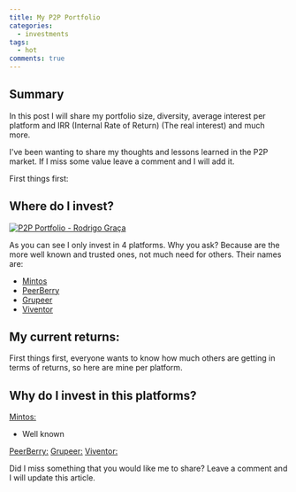 ```yaml
---
title: My P2P Portfolio
categories:
  - investments
tags:
  - hot
comments: true
---
```

## Summary

In this post I will share my portfolio size, diversity, average interest per platform and IRR (Internal Rate of Return) (The real interest) and much more.

I've been wanting to share my thoughts and lessons learned in the P2P market. If I miss some value leave a comment and I will add it.

First things first:

## Where do I invest?

[![P2P Portfolio - Rodrigo Graça](/assets/images/p2p_portfolio_rodrigo.png)](/assets/images/p2p_portfolio_rodrigo.png)

As you can see I only invest in 4 platforms. Why you ask?
Because are the more well known and trusted ones, not much need for others.
Their names are:

-   [Mintos](https://blog.rodrigograca.com/mintos/)
-   [PeerBerry](https://blog.rodrigograca.com/peerberry/)
-   [Grupeer](https://blog.rodrigograca.com/grupeer/)
-   [Viventor](https://blog.rodrigograca.com/viventor/)

## My current returns:

First things first, everyone wants to know how much others are getting in terms of returns, so here are mine per platform.

## Why do I invest in this platforms?

[Mintos:](https://blog.rodrigograca.com/mintos/)

-   Well known

[PeerBerry:](https://blog.rodrigograca.com/peerberry/)
[Grupeer:](https://blog.rodrigograca.com/grupeer/)
[Viventor:](https://blog.rodrigograca.com/viventor/)

Did I miss something that you would like me to share? Leave a comment and I will update this article.
